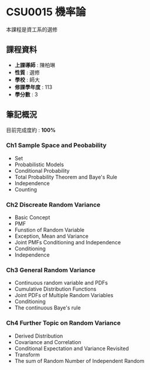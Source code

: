 # CSU0015 機率論  

本課程是資工系的選修  

## 課程資料  

+ **上課導師** : 陳柏琳  
+ **性質** : 選修
+ **學校** : 師大  
+ **修課學年度** : 113  
+ **學分數** : 3  

## 筆記概況  
目前完成度約 : **100%** 
  
### Ch1 Sample Space and Peobability
- Set
- Probabilistic Models
- Conditional Probability
- Total Probability Theorem and Baye's Rule
- Independence  
- Counting  
 
### Ch2 Discreate Random Variance  
- Basic Concept
- PMF
- Funstion of Random Variable
- Exception, Mean and Variance  
- Joint PMFs Conditioning and Independence  
- Conditioning  
- Independence

### Ch3 General Random Variance  
- Continuous random variable and PDFs
- Cumulative Distribution Functions
- Joint PDFs of Multiple Random Variables  
- Conditioning  
- The continuous Baye's rule  

### Ch4 Further Topic on Random Variance  
- Derived Distribution  
- Covariance and Correlation  
- Conditional Expectation and Variance Revisited  
- Transform  
- The sum of Random Number of Independent Random  
